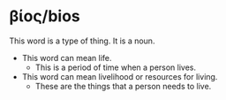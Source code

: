 # βίος/bios 
This word is a type of thing. It is a noun. 

* This word can mean life.
    * This is a period of time when a person lives. 
* This word can mean livelihood or resources for living.
    * These are the things that a person needs to live. 
